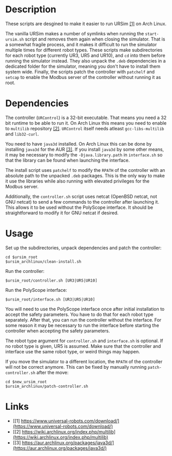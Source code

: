 # Description

These scripts are desgined to make it easier to run URSim [[1]](https://www.universal-robots.com/download/) on Arch Linux.

The vanilla URSim makes a number of symlinks when running the `start-ursim.sh` script and removes them again when closing the simulator.
That is a somewhat fragile process, and it makes it difficult to run the simulator multiple times for different robot types.
These scripts make subdirectories for each robot type (currently UR3, UR5 and UR10), and `cd` into them before running the simulator instead.
They also unpack the `.deb` dependencies in a dedicated folder for the simulator, meaning you don't have to install them system wide.
Finally, the scripts patch the controller with `patchelf` and `setcap` to enable the Modbus server of the controller without running it as root.

# Dependencies

The controller (`URControl`) is a 32-bit executable.
That means you need a 32 bit runtime to be able to run it.
On Arch Linux this means you need to enable to `multilib` repository [[2]](https://wiki.archlinux.org/index.php/multilib).
`URControl` itself needs atleast `gcc-libs-multilib` and `lib32-curl`.

You need to have `java3d` installed. On Arch Linux this can be done by installing `java3d` for the AUR [[3]](https://aur.archlinux.org/packages/java3d/).
If you install `java3d` by some other means, it may be necessary to modify the `-Djava.library.path` in `interface.sh` so that the library can be found when launching the interface.

The install script uses `patchelf` to modify the `RPATH` of the controller with an absolute path to the unpacked `.deb` packages.
This is the only way to make it use the libraries while also running with elevated privileges for the Modbus server.

Additionally, the `controller.sh` script uses netcat (OpenBSD netcat, not GNU netcat) to send a few commands to the controller after launching it.
This allows it to be used without the PolyScope interface.
It should be straightforward to modify it for GNU netcat if desired.

# Usage
Set up the subdirectories, unpack dependencies and patch the controller:
```
cd $ursim_root
$ursim_archlinux/clean-install.sh
```

Run the controller:
```
$ursim_root/controller.sh [UR3|UR5|UR10]
```

Run the PolyScope interface:
```
$ursim_root/interface.sh [UR3|UR5|UR10]
```

You will need to use the PolyScope interface once after initial installation to accept the safety parameters.
You have to do that for each robot type separately.
After that, you can run the controller without the interface.
For some reason it may be necessary to run the interface before starting the controller when accepting the safety parameters.

The robot type argument for `controller.sh` and `interface.sh` is optional.
If no robot type is given, UR5 is assumed.
Make sure that the controller and interface use the same robot type, or weird things may happen.

If you move the simulator to a different location, the `RPATH` of the controller will not be correct anymore.
This can be fixed by manually running `patch-controller.sh` after the move:
```
cd $new_ursim_root
$ursim_archlinux/patch-controller.sh
```



# Links
- [[1] https://www.universal-robots.com/download/](https://www.universal-robots.com/download/)
- [[2] https://wiki.archlinux.org/index.php/multilib](https://wiki.archlinux.org/index.php/multilib)
- [[3] https://aur.archlinux.org/packages/java3d/](https://aur.archlinux.org/packages/java3d/)
